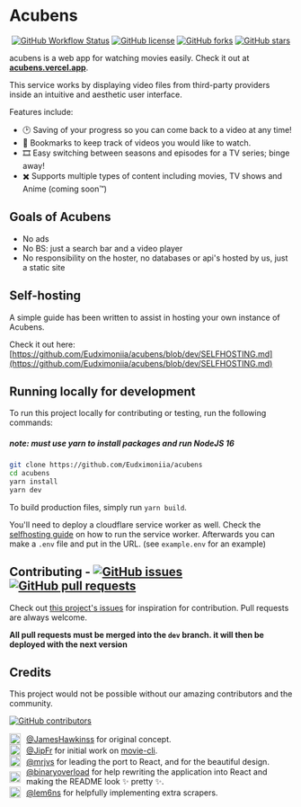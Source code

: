 <h1>Acubens</h1>

<p align="center">
<a href="https://github.com/Eudximoniia/acubens/actions"><img alt="GitHub Workflow Status" src="https://img.shields.io/github/actions/workflow/status/Eudximoniia/acubens/deploying.yml?branch=master&style=flat-square"></a>
<a href="https://github.com/Eudximoniia/acubens/blob/master/LICENSE.md"><img alt="GitHub license" src="https://img.shields.io/github/license/Eudximoniia/acubens?style=flat-square"></a>
<a href="https://github.com/Eudximoniia/acubens/network"><img alt="GitHub forks" src="https://img.shields.io/github/forks/Eudximoniia/acubens?style=flat-square"></a>
<a href="https://github.com/Eudximoniia/acubens/stargazers"><img alt="GitHub stars" src="https://img.shields.io/github/stars/Eudximoniia/acubens?style=flat-square"></a><br/>
</p>

acubens is a web app for watching movies easily. Check it out at **[acubens.vercel.app](https://acubens.vercel.app)**.

This service works by displaying video files from third-party providers inside an intuitive and aesthetic user interface.

Features include:

- 🕑 Saving of your progress so you can come back to a video at any time!
- 🔖 Bookmarks to keep track of videos you would like to watch.
- 🎞️ Easy switching between seasons and episodes for a TV series; binge away!
- ✖️ Supports multiple types of content including movies, TV shows and Anime (coming soon™️)

## Goals of Acubens

- No ads
- No BS: just a search bar and a video player
- No responsibility on the hoster, no databases or api's hosted by us, just a static site

## Self-hosting

A simple guide has been written to assist in hosting your own instance of Acubens.

Check it out here: [https://github.com/Eudximoniia/acubens/blob/dev/SELFHOSTING.md](https://github.com/Eudximoniia/acubens/blob/dev/SELFHOSTING.md)

## Running locally for development

To run this project locally for contributing or testing, run the following commands:
<h5><b>note: must use yarn to install packages and run NodeJS 16</b></h5>

```bash
git clone https://github.com/Eudximoniia/acubens
cd acubens
yarn install
yarn dev
```

To build production files, simply run `yarn build`.

You'll need to deploy a cloudflare service worker as well. Check the [selfhosting guide](https://github.com/Eudximoniia/acubens/blob/dev/SELFHOSTING.md) on how to run the service worker. Afterwards you can make a `.env` file and put in the URL. (see `example.env` for an example)

<h2>Contributing - <a href="https://github.com/Eudximoniia/acubens/issues"><img alt="GitHub issues" src="https://img.shields.io/github/issues/Eudximoniia/acubens?style=flat-square"></a>
<a href="https://github.com/Eudximoniia/acubens/pulls"><img alt="GitHub pull requests" src="https://img.shields.io/github/issues-pr/Eudximoniia/acubens?style=flat-square"></a></h2>

Check out [this project's issues](https://github.com/Eudximoniia/acubens/issues) for inspiration for contribution. Pull requests are always welcome.

**All pull requests must be merged into the `dev` branch. it will then be deployed with the next version**

## Credits

This project would not be possible without our amazing contributors and the community.

<a href="https://github.com/Eudximoniia/acubens/graphs/contributors"><img alt="GitHub contributors" src="https://img.shields.io/github/contributors/Eudximoniia/acubens?style=flat-square"></a>

<div style="display:flex;align-items:center;grid-gap:10px">
<img src="https://github.com/JamesHawkinss.png?size=20" width="20"><span><a href="https://github.com/JamesHawkinss">@JamesHawkinss</a> for original concept.</span>
</div>

<div style="display:flex;align-items:center;grid-gap:10px">
<img src="https://github.com/JipFr.png?size=20" width="20"><span><a href="https://github.com/JipFr">@JipFr</a> for initial work on <a href="https://github.com/JipFr/movie-cli">movie-cli</a>.</span>
</div>

<div style="display:flex;align-items:center;grid-gap:10px">
<img src="https://github.com/mrjvs.png?size=20" width="20"><span><a href="https://github.com/mrjvs">@mrjvs</a> for leading the port to React, and for the beautiful design.</span>
</div>

<div style="display:flex;align-items:center;grid-gap:10px">
<img src="https://github.com/binaryoverload.png?size=20" width="20"><span><a href="https://github.com/binaryoverload">@binaryoverload</a> for help rewriting the application into React and making the README look ✨ pretty ✨.</span>
</div>

<div style="display:flex;align-items:center;grid-gap:10px">
<img src="https://github.com/lem6ns.png?size=20" width="20"><span><a href="https://github.com/lem6ns">@lem6ns</a> for helpfully implementing extra scrapers.</span>
</div> 
